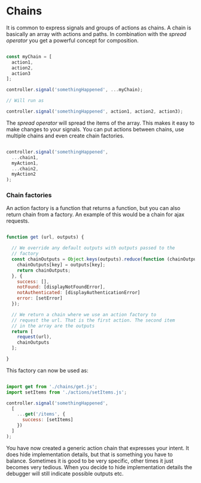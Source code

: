 # Chains

It is common to express signals and groups of actions as chains. A chain is basically an array with actions and paths. In combination with the *spread operator* you get a powerful concept for composition.

```javascript

const myChain = [
  action1,
  action2,
  action3
];

controller.signal('somethingHappened', ...myChain);

// Will run as

controller.signal('somethingHappened', action1, action2, action3);
```

The *spread operator* will spread the items of the array. This makes it easy to make changes to your signals. You can put actions between chains, use multiple chains and even create chain factories.

```javascript

controller.signal('somethingHappened',
  ...chain1,
  myAction1,
  ...chain2,
  myAction2
);
```

### Chain factories

An action factory is a function that returns a function, but you can also return chain from a factory. An example of this would be a chain for ajax requests.

```javascript

function get (url, outputs) {

  // We override any default outputs with outputs passed to the
  // factory
  const chainOutputs = Object.keys(outputs).reduce(function (chainOutputs, key) {
    chainOutputs[key] = outputs[key];
    return chainOutputs;
  }, {
    success: [],
    notFound: [displayNotFoundError],
    notAuthenticated: [displayAuthenticationError]
    error: [setError]
  });

  // We return a chain where we use an action factory to
  // request the url. That is the first action. The second item
  // in the array are the outputs
  return [
    request(url),
    chainOutputs
  ];

}
```

This factory can now be used as:

```javascript

import get from './chains/get.js';
import setItems from './actions/setItems.js';

controller.signal('somethingHappened',
  [
    ...get('/items', {
      success: [setItems]
    })
  ]
);
```

You have now created a generic action chain that expresses your intent. It does hide implementation details, but that is something you have to balance. Sometimes it is good to be very specific, other times it just becomes very tedious. When you decide to hide implementation details the debugger will still indicate possible outputs etc.
